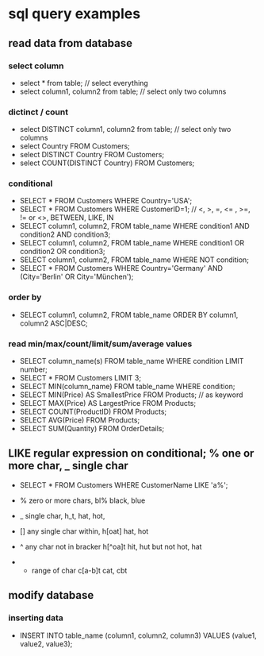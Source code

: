 # sql query examples

## read data from database

### select column
- select * from table; // select everything
- select column1, column2 from table; // select only two columns

### dictinct / count
- select DISTINCT column1, column2 from table; // select only two columns
- select Country FROM Customers;
- select DISTINCT Country FROM Customers;
- select COUNT(DISTINCT Country) FROM Customers;


### conditional 
- SELECT * FROM Customers WHERE Country='USA';
- SELECT * FROM Customers WHERE CustomerID=1; // <, >, =, <= , >=, != or <>, BETWEEN, LIKE, IN
- SELECT column1, column2, FROM table_name WHERE condition1 AND condition2 AND condition3; 
- SELECT column1, column2, FROM table_name WHERE condition1 OR condition2 OR condition3; 
- SELECT column1, column2, FROM table_name WHERE NOT condition;
- SELECT * FROM Customers WHERE Country='Germany' AND (City='Berlin' OR City='München');


### order by
- SELECT column1, column2, FROM table_name ORDER BY column1, column2 ASC|DESC;


### read min/max/count/limit/sum/average values
- SELECT column_name(s) FROM table_name WHERE condition LIMIT number;
- SELECT * FROM Customers LIMIT 3;
- SELECT MIN(column_name) FROM table_name WHERE condition;
- SELECT MIN(Price) AS SmallestPrice FROM Products; // as keyword
- SELECT MAX(Price) AS LargestPrice FROM Products;
- SELECT COUNT(ProductID) FROM Products;
- SELECT AVG(Price) FROM Products;
- SELECT SUM(Quantity) FROM OrderDetails;

## LIKE regular expression on conditional; % one or more char, _ single char
- SELECT * FROM Customers WHERE CustomerName LIKE 'a%';

- % zero or more chars, bl% black, blue 
- _ single char, h_t, hat, hot, 
- [] any single char within, h[oat] hat, hot
- ^ any char not in bracker h[^oa]t hit, hut but not hot, hat
- - range of char c[a-b]t cat, cbt


## modify database

### inserting data
- INSERT INTO table_name (column1, column2, column3) VALUES (value1, value2, value3);

